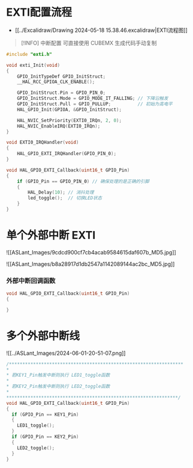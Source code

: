 # EXTI配置流程

-  [[../Excalidraw/Drawing 2024-05-18 15.38.46.excalidraw|EXTI流程图]]

> [!INFO] 中断配置
> 可直接使用 CUBEMX 生成代码手动复制

```c
#include "exti.h"

void exti_Init(void)
{
    GPIO_InitTypeDef GPIO_InitStruct;
    __HAL_RCC_GPIOA_CLK_ENABLE();

    GPIO_InitStruct.Pin = GPIO_PIN_0;
    GPIO_InitStruct.Mode = GPIO_MODE_IT_FALLING; // 下降沿触发
    GPIO_InitStruct.Pull = GPIO_PULLUP;          // 初始为高电平
    HAL_GPIO_Init(GPIOA, &GPIO_InitStruct);

    HAL_NVIC_SetPriority(EXTI0_IRQn, 2, 0);
    HAL_NVIC_EnableIRQ(EXTI0_IRQn);
}

void EXTI0_IRQHandler(void)
{
    HAL_GPIO_EXTI_IRQHandler(GPIO_PIN_0);
}

void HAL_GPIO_EXTI_Callback(uint16_t GPIO_Pin)
{
    if (GPIO_Pin == GPIO_PIN_0) // 确保处理的是正确的引脚
    {
        HAL_Delay(10); // 消抖处理
        led_toggle();  // 切换LED状态
    }
}
```

# 单个外部中断 EXTI

![[ASLant_Images/9cdcd900cf7cb4acab9584615daf607b_MD5.jpg]]

![[ASLant_Images/b8a28917d1db2547a1142089144ac2bc_MD5.jpg]]

### 外部中断回调函数

```c
void HAL_GPIO_EXTI_Callback(uint16_t GPIO_Pin)
{

}
```

# 多个外部中断线

![[../ASLant_Images/2024-06-01-20-51-07.png]]

```c
/*****************************************************************
*
* 若KEY1_Pin触发中断则执行 LED1_toggle函数
*
* 若KEY2_Pin触发中断则执行 LED2_toggle函数
*
****************************************************************/
void HAL_GPIO_EXTI_Callback(uint16_t GPIO_Pin)
{
  if (GPIO_Pin == KEY1_Pin)
  {
    LED1_toggle();
  }
  if (GPIO_Pin == KEY2_Pin)
  {
    LED2_toggle();
  }
}
```
